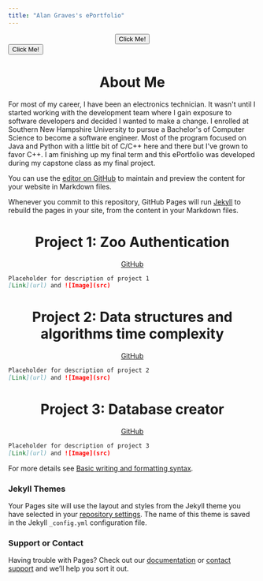```yaml
---
title: "Alan Graves's ePortfolio"
---
```

<div align="center">
  <button type="button" onclick="https://github.com/graves-a/ZooAuthentication">Click Me!</button> 
</div>
<button type="button" onclick="alert('Hello world!')">Click Me!</button>
  
<h1 align="center">
  About Me
</h1>
For most of my career, I have been an electronics technician. It wasn't until I started working with the development team where I gain exposure to software developers and decided I wanted to make a change. I enrolled at Southern New Hampshire University to pursue a Bachelor's of Computer Science to become a software engineer. Most of the program focused on Java and Python with a little bit of C/C++ here and there but I've grown to favor C++. I am finishing up my final term and this ePortfolio was developed during my capstone class as my final project.

You can use the [editor on GitHub](https://github.com/graves-a/graves-a.github.io/edit/master/README.md) to maintain and preview the content for your website in Markdown files.

Whenever you commit to this repository, GitHub Pages will run [Jekyll](https://jekyllrb.com/) to rebuild the pages in your site, from the content in your Markdown files.

<h1 align="center">
  Project 1: Zoo Authentication
</h1>
<div align="center">
  <a href="https://github.com/graves-a/ZooAuthentication">GitHub</a>
</div>


```markdown
Placeholder for description of project 1
[Link](url) and ![Image](src)
```
<h1 align="center">
  Project 2: Data structures and algorithms time complexity
</h1>
<div align="center">
  <a href="https://github.com/graves-a/DataStructures">GitHub</a>
</div>

```markdown
Placeholder for description of project 2
[Link](url) and ![Image](src)
```

<h1 align="center">
  Project 3: Database creator
</h1>
<div align="center">
  <a href="https://github.com/graves-a/DatabaseCreator">GitHub</a>
</div>

```markdown
Placeholder for description of project 3
[Link](url) and ![Image](src)
```

For more details see [Basic writing and formatting syntax](https://docs.github.com/en/github/writing-on-github/getting-started-with-writing-and-formatting-on-github/basic-writing-and-formatting-syntax).

### Jekyll Themes

Your Pages site will use the layout and styles from the Jekyll theme you have selected in your [repository settings](https://github.com/graves-a/graves-a.github.io/settings/pages). The name of this theme is saved in the Jekyll `_config.yml` configuration file.

### Support or Contact

Having trouble with Pages? Check out our [documentation](https://docs.github.com/categories/github-pages-basics/) or [contact support](https://support.github.com/contact) and we’ll help you sort it out.
